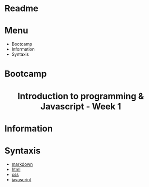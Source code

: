 # Readme

# Menu
- Bootcamp
- Information
- Syntaxis

# Bootcamp
<h1 align="center">Introduction to programming & Javascript - Week 1</h1>


# Information
# Syntaxis
- [markdown](markdown/README.md)
- [html](html/README.md)
- [css](css/README.md)
- [javascript](javascript/README.md)





